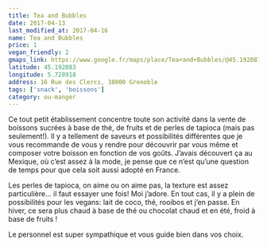 ```yaml
---
title: Tea and Bubbles
date: 2017-04-13
last_modified_at: 2017-04-16
name: Tea and Bubbles
price: 1
vegan_friendly: 2
gmaps_link: https://www.google.fr/maps/place/Tea+and+Bubbles/@45.1920818,5.7267276,17z/data=!3m1!4b1!4m5!3m4!1s0x478af48a3ec7bc81:0xae948cf101862dc2!8m2!3d45.1920818!4d5.7289163
latitude: 45.192083
longitude: 5.728918
address: 16 Rue des Clercs, 38000 Grenoble
tags: ['snack', 'boissons']
category: ou-manger
---
```


Ce tout petit établissement concentre toute son activité dans la vente de boissons sucrées à base de thé, de fruits et de perles de tapioca (mais pas seulement!). Il y a tellement de saveurs et possibilités différentes que je vous recommande de vous y rendre pour découvrir par vous même et composer votre boisson en fonction de vos goûts. 
J’avais découvert ça au Mexique, où c’est assez à la mode, je pense que ce n’est qu’une question de temps pour que cela soit aussi adopté en France.

Les perles de tapioca, on aime ou on aime pas, la texture est assez particulière… il faut essayer une fois! Moi j’adore.
En tout cas, il y a plein de possibilités pour les vegans: lait de coco, thé, rooibos et j’en passe. En hiver, ce sera plus chaud à base de thé ou chocolat chaud et en été, froid à base de fruits !

Le personnel est super sympathique et vous guide bien dans vos choix. 